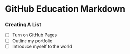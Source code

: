 # GitHub Education Markdown
### Creating A List
- [ ] Turn on GitHub Pages
- [ ] Outline my portfolio
- [ ] Introduce myself to the world
